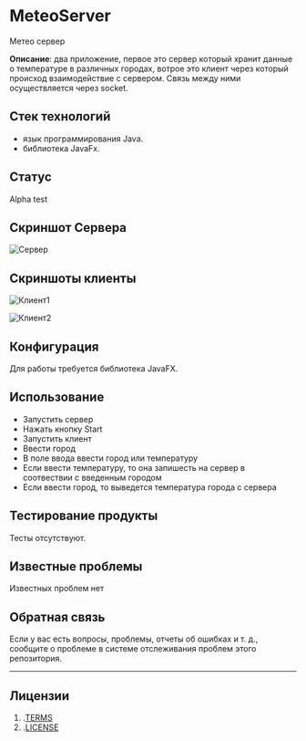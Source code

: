 # MeteoServer

Метео сервер

**Описание**: два приложение, первое это сервер который хранит данные о температуре в различных городах, вотрое это клиент через который происход взаимодействие с сервером. Связь между ними осуществляется через socket.

## **Стек технологий**
* язык программирования Java.
* библиотека JavaFx.

## **Статус**
 Alpha test
 
## **Скриншот Сервера**
 ![Сервер](https://user-images.githubusercontent.com/82893287/140054471-3fa251a2-c323-46e4-96ff-7835fec54c4b.jpg)
 
 ## **Скриншоты клиенты**
![Клиент1](https://user-images.githubusercontent.com/82893287/140054730-61c2b0da-9555-461a-85ef-4c6f4b0254bc.jpg)

![Клиент2](https://user-images.githubusercontent.com/82893287/140054783-06601e21-cca2-4065-91ea-2dfb16a16777.jpg)

## **Конфигурация**
Для работы требуется библиотека JavaFX.

## **Использование**
* Запустить сервер
* Нажать кнопку Start
* Запустить клиент
* Ввести город
* В поле ввода ввести город или температуру
* Если ввести температуру, то она запишесть на сервер в соотвествии с введенным городом
* Если ввести город, то выведется температура города с сервера

## **Тестирование продукты**
Тесты отсутствуют.

## **Известные проблемы** 
Известных проблем нет


## **Обратная связь**
Если у вас есть вопросы, проблемы, отчеты об ошибках и т. д., сообщите о проблеме в системе отслеживания проблем этого репозитория.

----

## Лицензии
1. .[TERMS](TERMS.md)
2. .[LICENSE](LICENSE)

